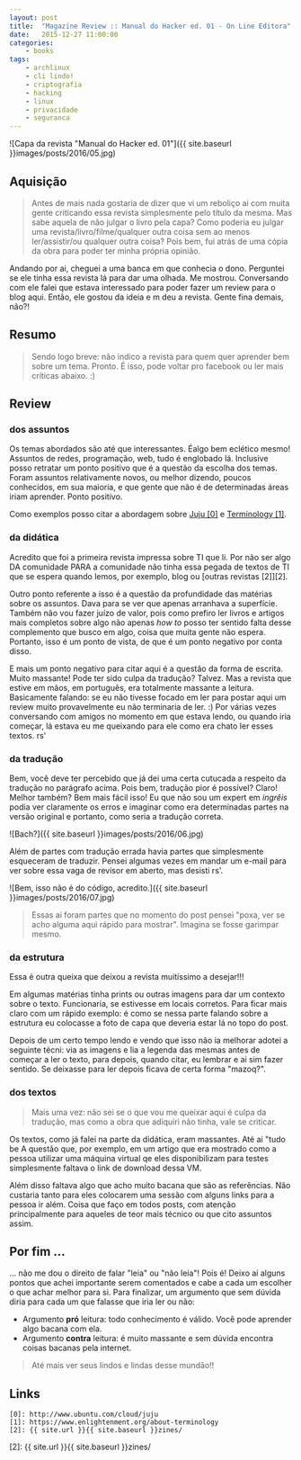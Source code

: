 ```yaml
---
layout: post
title:  "Magazine Review :: Manual do Hacker ed. 01 - On Line Editora"
date:   2015-12-27 11:00:00
categories:
    - books
tags:
    - archlinux
    - cli lindo!
    - criptografia
    - hacking
    - linux
    - privacidade
    - seguranca
---
```


![Capa da revista "Manual do Hacker ed. 01"]({{ site.baseurl }}images/posts/2016/05.jpg)

## Aquisição

> Antes de mais nada gostaria de dizer que vi um reboliço ai com muita gente criticando essa revista simplesmente pelo título da mesma. Mas sabe aquela de não julgar o livro pela capa? Como poderia eu julgar uma revista/livro/filme/qualquer outra coisa sem ao menos ler/assistir/ou qualquer outra coisa? Pois bem, fui atrás de uma cópia da obra para poder ter minha própria opinião.

Andando por ai, cheguei a uma banca em que conhecia o dono. Perguntei se ele tinha essa revista lá para dar uma olhada. Me mostrou. Conversando com ele falei que estava interessado para poder fazer um review para o blog aqui. Então, ele gostou da ideia e m deu a revista. Gente fina demais, não?!

## Resumo

> Sendo logo breve: não indico a revista para quem quer aprender bem sobre um tema. Pronto. É isso, pode voltar pro facebook ou ler mais críticas abaixo. :)

## Review

### dos assuntos

Os temas abordados são até que interessantes. Éalgo bem eclético mesmo! Assuntos de redes, programação, web, tudo é englobado lá. Inclusive posso retratar um ponto positivo que é a questão da escolha dos temas. Foram assuntos relativamente novos, ou melhor dizendo, poucos conhecidos, em sua maioria, e que gente que não é de determinadas áreas iriam aprender. Ponto positivo.

Como exemplos posso citar a abordagem sobre [Juju \[0\]][0] e [Terminology \[1\]][1].

### da didática

Acredito que foi a primeira revista impressa sobre TI que li. Por não ser algo DA comunidade PARA a comunidade não tinha essa pegada de textos de TI que se espera quando lemos, por exemplo, blog ou [outras revistas \[2\]][2].

Outro ponto referente a isso é a questão da profundidade das matérias sobre os assuntos. Dava para se ver que apenas arranhava a superfície. Também não vou fazer juízo de valor, pois como prefiro ler livros e artigos mais completos sobre algo não apenas *how to* posso ter sentido falta desse complemento que busco em algo, coisa que muita gente não espera. Portanto, isso é um ponto de vista, de que é um ponto negativo por conta disso.

E mais um ponto negativo para citar aqui é a questão da forma de escrita. Muito massante! Pode ter sido culpa da tradução? Talvez. Mas a revista que estive em mãos, em português, era totalmente massante a leitura. Basicamente falando: se eu não tivesse focado em ler para postar aqui um review muito provavelmente eu não terminaria de ler. :) Por várias vezes conversando com amigos no momento em que estava lendo, ou quando iria começar, lá estava eu me queixando para ele como era chato ler esses textos. rs'

### da tradução

Bem, você deve ter percebido que já dei uma certa cutucada a respeito da tradução no parágrafo acima. Pois bem, tradução pior é possível? Claro! Melhor também? Bem mais fácil isso! Eu que não sou um expert em *ingrêis* podia ver claramente os erros e imaginar como era determinadas partes na versão original e portanto, como seria a tradução correta. 

![Bach?]({{ site.baseurl }}images/posts/2016/06.jpg)

Além de partes com tradução errada havia partes que simplesmente esqueceram de traduzir. Pensei algumas vezes em mandar um e-mail para ver sobre essa vaga de revisor em aberto, mas desisti rs'.

![Bem, isso não é do código, acredito.]({{ site.baseurl }}images/posts/2016/07.jpg)

> Essas ai foram partes que no momento do post pensei "poxa, ver se acho alguma aqui rápido para mostrar". Imagina se fosse garimpar mesmo.

### da estrutura

Essa é outra queixa que deixou a revista muitíssimo a desejar!!! 

Em algumas matérias tinha prints ou outras imagens para dar um contexto sobre o texto. Funcionaria, se estivesse em locais corretos. Para ficar mais claro com um rápido exemplo: é como se nessa parte falando sobre a estrutura eu colocasse a foto de capa que deveria estar lá no topo do post.

Depois de um certo tempo lendo e vendo que isso não ia melhorar adotei a seguinte técni: via as imagens e lia a legenda das mesmas antes de começar a ler o texto, para depois, quando citar, eu lembrar e ai sim fazer sentido. Se deixasse para ler depois ficava de certa forma "mazoq?".

### dos textos

> Mais uma vez: não sei se o que vou me queixar aqui é culpa da tradução, mas como a obra que adiquiri não tinha, vale se criticar.

Os textos, como já falei na parte da didática, eram massantes. Até ai "tudo be A questão que, por exemplo, em um artigo que era mostrado como a pessoa utilizar uma máquina virtual qe eles disponibilizam para testes simplesmente faltava o link de download dessa VM.

Além disso faltava algo que acho muito bacana que são as referências. Não custaria tanto para eles colocarem uma sessão com alguns links para a pessoa ir além. Coisa que faço em todos posts, com atenção principalmente para aqueles de teor mais técnico ou que cito assuntos assim.

## Por fim ...

... não me dou o direito de falar "leia" ou "não leia"! Pois é! Deixo aí alguns pontos que achei importante serem comentados e cabe a cada um escolher o que achar melhor para si. Para finalizar, um argumento que sem dúvida diria para cada um que falasse que iria ler ou não:

* Argumento **pró** leitura: todo conhecimento é válido. Você pode aprender algo bacana com ela.
* Argumento **contra** leitura: é muito massante e sem dúvida encontra coisas bacanas pela internet.

> Até mais ver seus lindos e lindas desse mundão!!

## Links

```
[0]: http://www.ubuntu.com/cloud/juju
[1]: https://www.enlightenment.org/about-terminology
[2]: {{ site.url }}{{ site.baseurl }}zines/
```

[0]: http://www.ubuntu.com/cloud/juju
[1]: https://www.enlightenment.org/about-terminology
[2]: {{ site.url }}{{ site.baseurl }}zines/

